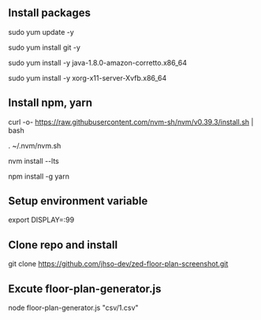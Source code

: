 ## Install packages
sudo yum update -y

sudo yum install git -y

sudo yum install -y java-1.8.0-amazon-corretto.x86_64

sudo yum install -y xorg-x11-server-Xvfb.x86_64

## Install npm, yarn
curl -o- https://raw.githubusercontent.com/nvm-sh/nvm/v0.39.3/install.sh | bash

. ~/.nvm/nvm.sh

nvm install --lts

npm install -g yarn

## Setup environment variable
export DISPLAY=:99

## Clone repo and install
git clone https://github.com/jhso-dev/zed-floor-plan-screenshot.git

## Excute floor-plan-generator.js
node floor-plan-generator.js "csv/1.csv"
